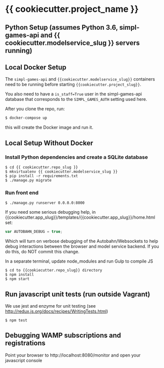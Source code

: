 # {{ cookiecutter.project_name }}

## Python Setup (assumes Python 3.6, simpl-games-api and {{ cookiecutter.modelservice_slug }} servers running)

## Local Docker Setup

The `simpl-games-api` and `{{cookiecutter.modelservice_slug}}` containers need to be running before
starting `{{cookiecutter.project_slug}}`.

You also need to have a `is_staff=True` user in the simpl-games-api database that corresponds to the `SIMPL_GAMES_AUTH`
setting used here.

After you clone the repo, run:

```bash
$ docker-compose up
```

this will create the Docker image and run it.

## Local Setup Without Docker

### Install Python dependencies and create a SQLite database
```shell
$ cd {{ cookiecutter.repo_slug }}
$ mkvirtualenv {{ cookiecutter.modelservice_slug }}
$ pip install -r requirements.txt
$ ./manage.py migrate
```

### Run front end

```shell
$ ./manage.py runserver 0.0.0.0:8000
```

If you need some serious debugging help, in {{cookiecutter.app_slug}}/templates/{{cookiecutter.app_slug}}/home.html set:

```js
var AUTOBAHN_DEBUG = true;
```

Which will turn on verbose debugging of the Autobahn/Websockets to help debug interactions between the browser and model
service backend. If you do this, do NOT commit this change.

In a separate terminal, update node_modules and run Gulp to compile JS

```shell
$ cd to {{cookiecutter.repo_slug}} directory
$ npm install
$ npm start
```

## Run javascript unit tests (run outside Vagrant)

We use jest and enzyme for unit testing (see http://redux.js.org/docs/recipes/WritingTests.html)

```shell
$ npm test
```

## Debugging WAMP subscriptions and registrations

Point your browser to http://localhost:8080/monitor and open your javascript console
